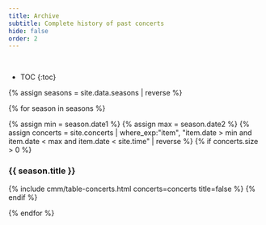 ```yaml
---
title: Archive
subtitle: Complete history of past concerts
hide: false
order: 2
---
```


<br>

* TOC
{:toc}

{% assign seasons = site.data.seasons | reverse %}

{% for season in seasons %}

{% assign min = season.date1 %}
{% assign max = season.date2 %}
{% assign concerts = site.concerts | where_exp:"item", "item.date > min and item.date < max and item.date < site.time" | reverse %}
{% if concerts.size > 0 %}
### {{ season.title }}
{% include cmm/table-concerts.html concerts=concerts title=false %}
{% endif %}

{% endfor %}
